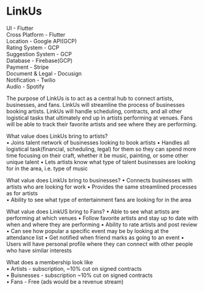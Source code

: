 # LinkUs

UI - Flutter  
Cross Platform - Flutter  
Location - Google API(GCP)  
Rating System - GCP  
Suggestion System - GCP  
Database - Firebase(GCP)  
Payment - Stripe  
Document & Legal - Docusign  
Notification - Twilio  
Audio - Spotify 


The purpose of LinkUs is to act as a central hub to connect artists, businesses, and fans. LinkUs will streamline the process of businesses booking artists. LinkUs will handle scheduling, contracts, and all other logistical tasks that ultimately end up in artists performing at venues. Fans will be able to track their favorite artists and see where they are performing. 


What value does LinkUs bring to artists?   
•	Joins talent network of businesses looking to book artists 
•	Handles all logistical task(financial, scheduling, legal) for them so they can spend more time focusing on their craft, whether it be music, painting, or some other unique talent 
•	Lets artists know what type of talent businesses are looking for in the area, i.e. type of music 

What value does LinkUs bring to businesses? 
•	Connects businesses with artists who are looking for work 
•	Provides the same streamlined processes as for artists  
•	Ability to see what type of entertainment fans are looking for in the area 

What value does LinkUS bring to Fans? 
•	Able to see what artists are performing at which venues 
•	Follow favorite artists and stay up to date with when and where they are performing 
•	Ability to rate artists and post review 
•	Can see how popular a specific event may be by looking at the attendance list 
•	Get notified when friend marks as going to an event 
•	Users will have personal profile where they can connect with other people who have similar interests

What does a membership look like   
• Artists - subscription, ~10% cut on signed contracts   
• Buisnesses - subscription ~10% cut on signed contracts   
• Fans - Free (ads would be a revenue stream)
